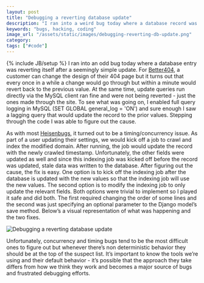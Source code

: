 ```yaml
---
layout: post
title: "Debugging a reverting database update"
description: "I ran into a weird bug today where a database record was updated but would sometimes revert back to older values. As with most Heisenbugs, this turned out to be a timing/concurrency issue."
keywords: "bugs, hacking, coding"
image_url: "/assets/static/images/debugging-reverting-db-update.png"
category:
tags: ["#code"]
---
```

{% include JB/setup %}
I ran into an odd bug today where a database entry was reverting itself after a seemingly simple update. For <a href="http://better404.com">Better404</a>, a customer can change the design of their 404 page but it turns out that every once in a while a change would go through but within a minute would revert back to the previous value. At the same time, update queries run directly via the MySQL client ran fine and were not being reverted - just the ones made through the site. To see what was going on, I enabled full query logging in MySQL (SET GLOBAL general_log = 'ON') and sure enough I saw a lagging query that would update the record to the prior values. Stepping through the code I was able to figure out the cause.

As with most <a href="https://en.wikipedia.org/wiki/Heisenbug" target="_blank">Heisenbugs</a>, it turned out to be a timing/concurrency issue. As part of a user updating their settings, we would kick off a job to crawl and index the modified domain. After running, the job would update the record with the newly crawled timestamp. Unfortunately, the other fields were updated as well and since this indexing job was kicked off before the record was updated, stale data was written to the database. After figuring out the cause, the fix is easy. One option is to kick off the indexing job after the database is updated with the new values so that the indexing job will use the new values. The second option is to modify the indexing job to only update the relevant fields. Both options were trivial to implement so I played it safe and did both. The first required changing the order of some lines and the second was just specifying an optional parameter to the Django model’s save method. Below’s a visual representation of what was happening and the two fixes.

<img src="{{ IMG_PATH }}debugging-reverting-db-update.png" alt="Debugging a reverting database update" />

Unfortunately, concurrency and timing bugs tend to be the most difficult ones to figure out but whenever there’s non deterministic behavior they should be at the top of the suspect list. It’s important to know the tools we’re using and their default behavior - it’s possible that the approach they take differs from how we think they work and becomes a major source of bugs and frustrated debugging efforts.